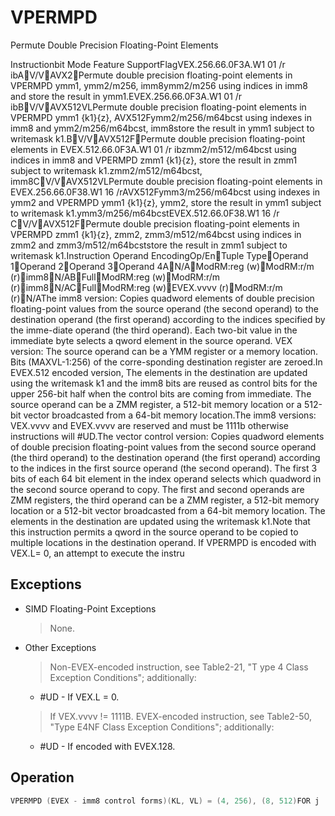# VPERMPD

Permute Double Precision Floating-Point Elements

Instructionbit Mode Feature SupportFlagVEX.256.66.0F3A.W1 01 /r ibAV/VAVX2Permute double precision floating-point elements in VPERMPD ymm1, ymm2/m256, imm8ymm2/m256 using indices in imm8 and store the result in ymm1.EVEX.256.66.0F3A.W1 01 /r ibBV/VAVX512VLPermute double precision floating-point elements in VPERMPD ymm1 {k1}{z}, AVX512Fymm2/m256/m64bcst using indexes in imm8 and ymm2/m256/m64bcst, imm8store the result in ymm1 subject to writemask k1.BV/VAVX512FPermute double precision floating-point elements in EVEX.512.66.0F3A.W1 01 /r ibzmm2/m512/m64bcst using indices in imm8 and VPERMPD zmm1 {k1}{z}, store the result in zmm1 subject to writemask k1.zmm2/m512/m64bcst, imm8CV/VAVX512VLPermute double precision floating-point elements in EVEX.256.66.0F38.W1 16 /rAVX512Fymm3/m256/m64bcst using indexes in ymm2 and VPERMPD ymm1 {k1}{z}, ymm2, store the result in ymm1 subject to writemask k1.ymm3/m256/m64bcstEVEX.512.66.0F38.W1 16 /r CV/VAVX512FPermute double precision floating-point elements in VPERMPD zmm1 {k1}{z}, zmm2, zmm3/m512/m64bcst using indices in zmm2 and zmm3/m512/m64bcststore the result in zmm1 subject to writemask k1.Instruction Operand EncodingOp/EnTuple TypeOperand 1Operand 2Operand 3Operand 4AN/AModRM:reg (w)ModRM:r/m (r)imm8N/ABFullModRM:reg (w)ModRM:r/m (r)imm8N/ACFullModRM:reg (w)EVEX.vvvv (r)ModRM:r/m (r)N/AThe imm8 version: Copies quadword elements of double precision floating-point values from the source operand (the second operand) to the destination operand (the first operand) according to the indices specified by the imme-diate operand (the third operand).
Each two-bit value in the immediate byte selects a qword element in the source operand.
VEX version: The source operand can be a YMM register or a memory location.
Bits (MAXVL-1:256) of the corre-sponding destination register are zeroed.In EVEX.512 encoded version, The elements in the destination are updated using the writemask k1 and the imm8 bits are reused as control bits for the upper 256-bit half when the control bits are coming from immediate.
The source operand can be a ZMM register, a 512-bit memory location or a 512-bit vector broadcasted from a 64-bit memory location.The imm8 versions: VEX.vvvv and EVEX.vvvv are reserved and must be 1111b otherwise instructions will #UD.The vector control version: Copies quadword elements of double precision floating-point values from the second source operand (the third operand) to the destination operand (the first operand) according to the indices in the first source operand (the second operand).
The first 3 bits of each 64 bit element in the index operand selects which quadword in the second source operand to copy.
The first and second operands are ZMM registers, the third operand can be a ZMM register, a 512-bit memory location or a 512-bit vector broadcasted from a 64-bit memory location.
The elements in the destination are updated using the writemask k1.Note that this instruction permits a qword in the source operand to be copied to multiple locations in the destination operand.
If VPERMPD is encoded with VEX.L= 0, an attempt to execute the instru

## Exceptions

- SIMD Floating-Point Exceptions
  > None.
- Other Exceptions
  > Non-EVEX-encoded instruction, see Table2-21, "T
  > ype 4 Class Exception Conditions"; additionally:
  - #UD - If VEX.L = 0.
  > If VEX.vvvv != 1111B.
  > EVEX-encoded instruction, see Table2-50, "Type 
  > E4NF Class Exception Conditions"; additionally:
  - #UD - If encoded with EVEX.128.

## Operation

```C
VPERMPD (EVEX - imm8 control forms)(KL, VL) = (4, 256), (8, 512)FOR j := 0 TO KL-1i := j * 64IF (EVEX.b = 1) AND (SRC *is memory*)THEN TMP_SRC[i+63:i] := SRC[63:0];ELSE TMP_SRC[i+63:i] := SRC[i+63:i];FI;ENDFOR;TMP_DEST[63:0] := (TMP_SRC[256:0] >> (IMM8[1:0] * 64))[63:0];TMP_DEST[127:64] := (TMP_SRC[256:0] >> (IMM8[3:2] * 64))[63:0];TMP_DEST[191:128] := (TMP_SRC[256:0] >> (IMM8[5:4] * 64))[63:0];TMP_DEST[255:192] := (TMP_SRC[256:0] >> (IMM8[7:6] * 64))[63:0];IF VL >= 512TMP_DEST[319:256] := (TMP_SRC[511:256] >> (IMM8[1:0] * 64))[63:0];TMP_DEST[383:320] := (TMP_SRC[511:256] >> (IMM8[3:2] * 64))[63:0];TMP_DEST[447:384] := (TMP_SRC[511:256] >> (IMM8[5:4] * 64))[63:0];TMP_DEST[511:448] := (TMP_SRC[511:256] >> (IMM8[7:6] * 64))[63:0];FI;FOR j := 0 TO KL-1i := j * 64IF k1[j] OR *no writemask*THEN DEST[i+63:i] := TMP_DEST[i+63:i]ELSE IF *merging-masking*; merging-maskingTHEN *DEST[i+63:i] remains unchanged*ELSE ; zeroing-maskingDEST[i+63:i] := 0;zeroing-maskingFI;FI;ENDFORDEST[MAXVL-1:VL] := 0VPERMPD (EVEX - vector control forms)(KL, VL) = (4, 256), (8, 512)FOR j := 0 TO KL-1i := j * 64IF (EVEX.b = 1) AND (SRC2 *is memory*)THEN TMP_SRC2[i+63:i] := SRC2[63:0];ELSE TMP_SRC2[i+63:i] := SRC2[i+63:i];FI;ENDFOR;IF VL = 256TMP_DEST[63:0] := (TMP_SRC2[255:0] >> (SRC1[1:0] * 64))[63:0];TMP_DEST[127:64] := (TMP_SRC2[255:0] >> (SRC1[65:64] * 64))[63:0];TMP_DEST[191:128] := (TMP_SRC2[255:0] >> (SRC1[129:128] * 64))[63:0];TMP_DEST[255:192] := (TMP_SRC2[255:0] >> (SRC1[193:192] * 64))[63:0];FI;TMP_DEST[127:64] := (TMP_SRC2[511:0] >> (SRC1[66:64] * 64))[63:0];TMP_DEST[191:128] := (TMP_SRC2[511:0] >> (SRC1[130:128] * 64))[63:0];TMP_DEST[255:192] := (TMP_SRC2[511:0] >> (SRC1[194:192] * 64))[63:0];TMP_DEST[319:256] := (TMP_SRC2[511:0] >> (SRC1[258:256] * 64))[63:0];TMP_DEST[383:320] := (TMP_SRC2[511:0] >> (SRC1[322:320] * 64))[63:0];TMP_DEST[447:384] := (TMP_SRC2[511:0] >> (SRC1[386:384] * 64))[63:0];TMP_DEST[511:448] := (TMP_SRC2[511:0] >> (SRC1[450:448] * 64))[63:0];FI;FOR j := 0 TO KL-1i := j * 64IF k1[j] OR *no writemask*THEN DEST[i+63:i] := TMP_DEST[i+63:i]ELSE IF *merging-masking*; merging-maskingTHEN *DEST[i+63:i] remains unchanged*ELSE ; zeroing-maskingDEST[i+63:i] := 0;zeroing-maskingFI;FI;ENDFORDEST[MAXVL-1:VL] := 0VPERMPD (VEX.256 encoded version)DEST[63:0] := (SRC[255:0] >> (IMM8[1:0] * 64))[63:0];DEST[127:64] := (SRC[255:0] >> (IMM8[3:2] * 64))[63:0];DEST[191:128] := (SRC[255:0] >> (IMM8[5:4] * 64))[63:0];DEST[255:192] := (SRC[255:0] >> (IMM8[7:6] * 64))[63:0];DEST[MAXVL-1:256] := 0Intel C/C++ Compiler Intrinsic EquivalentVPERMPD __m512d _mm512_permutex_pd( __m512d a, int imm);VPERMPD __m512d _mm512_mask_permutex_pd(__m512d s, __mmask16 k, __m512d a, int imm);VPERMPD __m512d _mm512_maskz_permutex_pd( __mmask16 k, __m512d a, int imm);VPERMPD __m512d _mm512_permutexvar_pd( __m512i i, __m512d a);VPERMPD __m512d _mm512_mask_permutexvar_pd(__m512d s, __mmask16 k, __m512i i, __m512d a);VPERMPD __m512d _mm512_maskz_permutexvar_pd( __mmask16 k, __m512i i, __m512d a);VPERMPD __m256d _mm256_permutex_epi64( __m256d a, int imm);VPERMPD __m256d _mm256_mask_permutex_epi64(__m256i s, __mmask8 k, __m256d a, int imm);VPERMPD __m256d _mm256_maskz_permutex_epi64( __mmask8 k, __m256d a, int imm);VPERMPD __m256d _mm256_permutexvar_epi64( __m256i i, __m256d a);VPERMPD __m256d _mm256_mask_permutexvar_epi64(__m256i s, __mmask8 k, __m256i i, __m256d a);VPERMPD __m256d _mm256_maskz_permutexvar_epi64( __mmask8 k, __m256i i, __m256d a);
```

